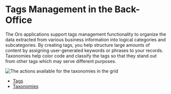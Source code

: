 <a id="user-guide-system-tags-management"></a>

<a id="admin-guide-tag-management"></a>

# Tags Management in the Back-Office

The Oro applications support tags management functionality to organize the data extracted from various business information into logical categories and subcategories. By creating tags, you help structure large amounts of content by assigning user-generated keywords or phrases to your records. Taxonomies help color code and classify the tags so that they stand out from other tags which may serve different purposes.

![The actions available for the taxonomies in the grid](user/img/system/tags_management/tags_taxonomies.png)

* [Tags](tags.md)
* [Taxonomies](taxonomies.md)
